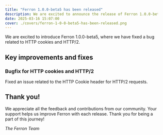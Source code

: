 ```yaml
---
title: "Ferron 1.0.0-beta5 has been released"
description: We are excited to announce the release of Ferron 1.0.0-beta5. This release brings a HTTP cookie bug fix.
date: 2025-03-16 15:07:00
cover: ./covers/ferron-1-0-0-beta5-has-been-released.png
---
```


We are excited to introduce Ferron 1.0.0-beta5, where we have fixed a bug related to HTTP cookies and HTTP/2.

## Key improvements and fixes

### Bugfix for HTTP cookies and HTTP/2

Fixed an issue related to the HTTP Cookie header for HTTP/2 requests.

## Thank you!

We appreciate all the feedback and contributions from our community. Your support helps us improve Ferron with each release. Thank you for being a part of this journey!

_The Ferron Team_

